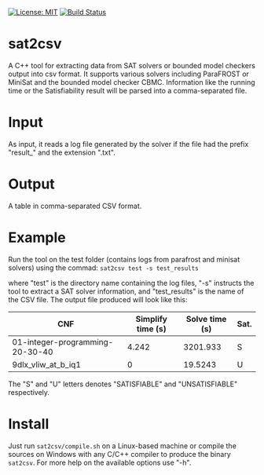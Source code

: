 [![License: MIT](https://img.shields.io/badge/License-MIT-yellow.svg)](https://opensource.org/licenses/MIT)
[![Build Status](https://travis-ci.com/muhos/sat2csv.svg?token=YXUywHfBSpqMqyUKnyT4&branch=main)](https://travis-ci.com/muhos/sat2csv)
# sat2csv
A C++ tool for extracting data from SAT solvers or bounded model checkers output into csv format. It supports various solvers including ParaFROST or MiniSat and the bounded model checker CBMC. Information like the running time or the Satisfiability result will be parsed into a comma-separated file.

# Input
As input, it reads a log file generated by the solver if the file had the prefix "result_" and the extension ".txt". 

# Output 
A table in comma-separated CSV format.

# Example
Run the tool on the test folder (contains logs from parafrost and minisat solvers) using the commad: 
   `sat2csv test -s test_results`
   
where "test" is the directory name containing the log files, "-s" instructs the tool to extract a SAT solver information, and "test_results" is the name of the CSV file.
The output file produced will look like this:

CNF|Simplify time (s)|Solve time (s)|Sat.
---|-----------------|--------------|----
01-integer-programming-20-30-40|4.242|3201.933|S
9dlx_vliw_at_b_iq1|0|19.5243|U	

The "S" and "U" letters denotes "SATISFIABLE" and "UNSATISFIABLE" respectively.

# Install
Just run `sat2csv/compile.sh` on a Linux-based machine or compile the sources on Windows with any C/C++ compiler to produce the binary `sat2csv`. For more help on the available options use "-h". 
